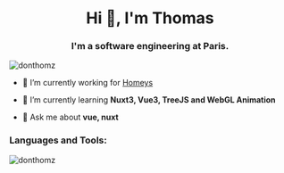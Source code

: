 <h1 align="center">Hi 👋, I'm Thomas</h1>
<h3 align="center">I'm a software engineering at Paris.</h3>

<p align="left"> <img src="https://komarev.com/ghpvc/?username=donthomz&label=Profile%20views&color=0e75b6&style=flat" alt="donthomz" /> </p>

- 🔭 I’m currently working for [Homeys](http://homeys.io/)

- 🌱 I’m currently learning **Nuxt3, Vue3, TreeJS and WebGL Animation**

- 💬 Ask me about **vue, nuxt**

<p align="left">
</p>

<h3 align="left">Languages and Tools:</h3>

<p><img align="center" src="https://github-readme-stats.vercel.app/api/top-langs?username=donthomz&show_icons=true&locale=en&layout=compact" alt="donthomz" /></p>
